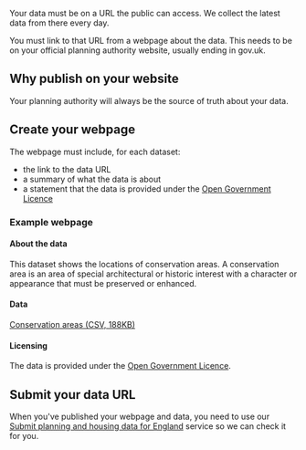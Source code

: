 Your data must be on a URL the public can access. We collect the latest data from there every day.

You must link to that URL from a webpage about the data. This needs to be on your official planning authority website, usually ending in gov.uk.

Why publish on your website
----------------

Your planning authority will always be the source of truth about your data.

Create your webpage
--------------------

The webpage must include, for each dataset:

- the link to the data URL
- a summary of what the data is about
- a statement that the data is provided under the [Open Government Licence](https://www.nationalarchives.gov.uk/doc/open-government-licence/version/3/)


### Example webpage

#### About the data

This dataset shows the locations of conservation areas. A conservation area is an area of special architectural or historic interest with a character or appearance that must be preserved or enhanced.

#### Data

[Conservation areas (CSV, 188KB)](https://publish.planning.data.gov.uk/public/downloadable/conservationArea.csv)

#### Licensing

The data is provided under the [Open Government Licence](https://www.nationalarchives.gov.uk/doc/open-government-licence/version/3/).

Submit your data URL
-------------

When you've published your webpage and data, you need to use our [Submit planning and housing data for England](https://check.development.digital-land.info/submit)
service so we can check it for you. 


